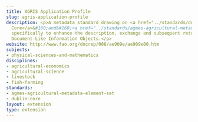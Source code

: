 ```yaml
---
title: AGRIS Application Profile
slug: agris-application-profile
description: <p>A metadata standard drawing on <a href="../standards/dublin-core.html">Dublin
  Core</a>&#160;and&#160;<a href="../standards/agmes-agricultural-metadata-element-set.html">AgMES</a>&#160;created
  specifically to enhance the description, exchange and subsequent retrieval of agricultural
  Document-Like Information Objects.</p>
website: http://www.fao.org/docrep/008/ae909e/ae909e00.htm
subjects:
- physical-sciences-and-mathematics
disciplines:
- agricultural-economics
- agricultural-science
- livestock
- fish-farming
standards:
- agmes-agricultural-metadata-element-set
- dublin-core
layout: extension
type: extension
---
```


